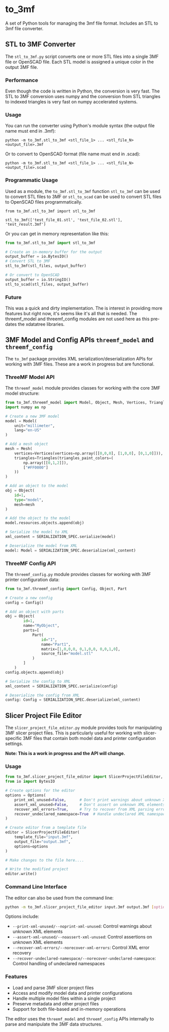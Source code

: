 # to_3mf
A set of Python tools for managing the 3mf file format. Includes an STL to 3mf file converter.

## STL to 3MF Converter

The `stl_to_3mf.py` script converts one or more STL files into a single 3MF file or OpenSCAD file. Each STL model is assigned a unique color in the output 3MF file.

### Performance

Even though the code is written in Python, the conversion is very fast. The STL to 3MF conversion uses numpy and the conversion from STL triangles to indexed triangles is very fast
on numpy accelerated systems.

### Usage

You can run the converter using Python's module syntax (the output file name must end in .3mf):

```
python -m to_3mf.stl_to_3mf <stl_file_1> ... <stl_file_N> <output_file>.3mf
```

Or to convert to OpenSCAD format (file name must end in .scad):

```
python -m to_3mf.stl_to_3mf <stl_file_1> ... <stl_file_N> <output_file>.scad
```

### Programmatic Usage

Used as a module, the `to_3mf.stl_to_3mf` function `stl_to_3mf` can be used to convert STL files to 3MF or `stl_to_scad` can be used to convert STL files to OpenSCAD files programmatically.

```
from to_3mf.stl_to_3mf import stl_to_3mf

stl_to_3mf(['test_file_01.stl', 'test_file_02.stl'], 'test_result.3mf')
```

Or you can get in memory representation like this:

```python
from to_3mf.stl_to_3mf import stl_to_3mf

# Create an in-memory buffer for the output
output_buffer = io.BytesIO()
# Convert STL to 3MF
stl_to_3mf(stl_files, output_buffer)

# Or convert to OpenSCAD
output_buffer = io.StringIO()
stl_to_scad(stl_files, output_buffer)
```

### Future

This was a quick and dirty implementation. The is interest in providing more features 
but right now, it's seems like it's all that is needed. The threemf_model and threemf_config
modules are not used here as this pre-dates the xdatatree libraries.

## 3MF Model and Config APIs `threemf_model` and `threemf_config`

The `to_3mf` package provides XML serialization/deserialization APIs for working with 3MF files. These are a work in progress but are functional.

### ThreeMF Model API

The `threemf_model` module provides classes for working with the core 3MF model structure:

```python
from to_3mf.threemf_model import Model, Object, Mesh, Vertices, Triangles
import numpy as np

# Create a new 3MF model
model = Model(
    unit="millimeter",
    lang="en-US"
)

# Add a mesh object
mesh = Mesh(
    vertices=Vertices(vertices=np.array([[0,0,0], [1,0,0], [0,1,0]])),
    triangles=Triangles(triangles_paint_colors=(
        np.array([[0,1,2]]),
        ["#FF0000"]
    ))
)

# Add an object to the model
obj = Object(
    id=1,
    type="model",
    mesh=mesh
)

# Add the object to the model
model.resources.objects.append(obj)

# Serialize the model to XML
xml_content = SERIALIZATION_SPEC.serialize(model)

# Deserialize the model from XML
model: Model = SERIALIZATION_SPEC.deserialize(xml_content)
```

### ThreeMF Config API

The `threemf_config.py` module provides classes for working with 3MF printer configuration data:

```python
from to_3mf.threemf_config import Config, Object, Part

# Create a new config
config = Config()

# Add an object with parts
obj = Object(
        id=1,
        name="MyObject",
        parts=[
            Part(
                id="1",
                name="Part1",
                matrix=[1,0,0,0, 0,1,0,0, 0,0,1,0],
                source_file="model.stl"
            )
        ]
    )
config.objects.append(obj)

# Serialize the config to XML
xml_content = SERIALIZATION_SPEC.serialize(config)

# Deserialize the config from XML
config: Config = SERIALIZATION_SPEC.deserialize(xml_content)
```
## Slicer Project File Editor

The `slicer_project_file_editor.py` module provides tools for manipulating 3MF slicer project files. This is particularly useful for working with slicer-specific 3MF files that contain both model data and printer configuration settings.

**Note: This is a work in progress and the API will change.**

### Usage

```python
from to_3mf.slicer_project_file_editor import SlicerProjectFileEditor, Options
from io import BytesIO

# Create options for the editor
options = Options(
    print_xml_unused=False,      # Don't print warnings about unknown XML elements
    assert_xml_unused=False,     # Don't assert on unknown XML elements
    recover_xml_errors=True,     # Try to recover from XML parsing errors
    recover_undeclared_namespace=True  # Handle undeclared XML namespaces
)

# Create editor from a template file
editor = SlicerProjectFileEditor(
    template_file="input.3mf",
    output_file="output.3mf", 
    options=options
)

# Make changes to the file here....

# Write the modified project
editor.write()
```

### Command Line Interface

The editor can also be used from the command line:

```bash
python -m to_3mf.slicer_project_file_editor input.3mf output.3mf [options]
```

Options include:
- `--print-xml-unused/--noprint-xml-unused`: Control warnings about unknown XML elements
- `--assert-xml-unused/--noassert-xml-unused`: Control assertions on unknown XML elements
- `--recover-xml-errors/--norecover-xml-errors`: Control XML error recovery
- `--recover-undeclared-namespace/--norecover-undeclared-namespace`: Control handling of undeclared namespaces

### Features

- Load and parse 3MF slicer project files
- Access and modify model data and printer configurations
- Handle multiple model files within a single project
- Preserve metadata and other project files
- Support for both file-based and in-memory operations

The editor uses the `threemf_model` and `threemf_config` APIs internally to parse and manipulate the 3MF data structures.
 